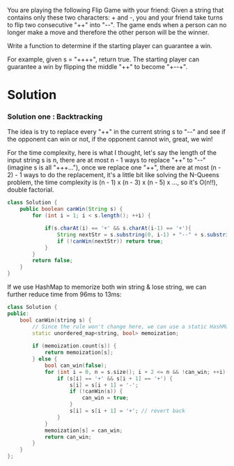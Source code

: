 You are playing the following Flip Game with your friend: Given a string that contains only these two characters: + and -, you and your friend take turns to flip two consecutive "++" into "--". The game ends when a person can no longer make a move and therefore the other person will be the winner.

Write a function to determine if the starting player can guarantee a win.

For example, given s = "++++", return true. The starting player can guarantee a win by flipping the middle "++" to become "+--+".

# Solution

### Solution one : Backtracking

The idea is try to replace every "++" in the current string s to "--" and see if the opponent can win or not, if the opponent cannot win, great, we win!

For the time complexity, here is what I thought, let's say the length of the input string s is n, there are at most n - 1 ways to replace "++" to "--" (imagine s is all "+++..."), once we replace one "++", there are at most (n - 2) - 1 ways to do the replacement, it's a little bit like solving the N-Queens problem, the time complexity is (n - 1) x (n - 3) x (n - 5) x ..., so it's O(n!!), double factorial.

```java
class Solution {
    public boolean canWin(String s) {
        for (int i = 1; i < s.length(); ++i) {

            if(s.charAt(i) == '+' && s.charAt(i-1) == '+'){
                String nextStr = s.substring(0, i-1) + "--" + s.substring(i+1);
                if (!canWin(nextStr)) return true;
            }
        }
        return false;
    }
}
```

If we use HashMap to memorize both win string & lose string, we can further reduce time from 96ms to 13ms:

```cpp
class Solution {
public:
    bool canWin(string s) {
        // Since the rule won't change here, we can use a static HashMap
        static unordered_map<string, bool> memoization;
        
        if (memoization.count(s)) {
            return memoization[s];
        } else {
            bool can_win(false);
            for (int i = 0, n = s.size(); i + 2 <= n && !can_win; ++i) {
                if (s[i] == '+' && s[i + 1] == '+') {
                    s[i] = s[i + 1] = '-';
                    if (!canWin(s)) {
                        can_win = true;
                    }
                    s[i] = s[i + 1] = '+'; // revert back
                }
            }
            memoization[s] = can_win;
            return can_win;
        }
    }
};
```
